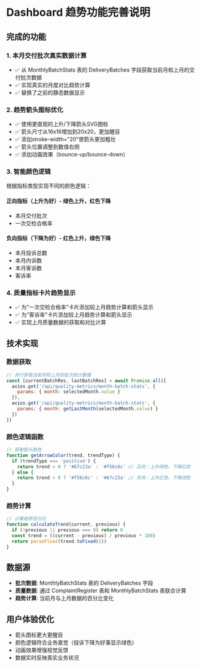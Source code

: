 # Dashboard 趋势功能完善说明

## 完成的功能

### 1. 本月交付批次真实数据计算
- ✅ 从 MonthlyBatchStats 表的 DeliveryBatches 字段获取当前月和上月的交付批次数据
- ✅ 实现真实的月度对比趋势计算
- ✅ 替换了之前的静态数据显示

### 2. 趋势箭头图标优化
- ✅ 使用更直观的上升/下降箭头SVG图标
- ✅ 箭头尺寸从16x16增加到20x20，更加醒目
- ✅ 添加stroke-width="20"使箭头更加粗壮
- ✅ 箭头位置调整到数值右侧
- ✅ 添加动画效果（bounce-up/bounce-down）

### 3. 智能颜色逻辑
根据指标类型实现不同的颜色逻辑：

#### 正向指标（上升为好）- 绿色上升，红色下降
- 本月交付批次
- 一次交检合格率

#### 负向指标（下降为好）- 红色上升，绿色下降  
- 本月投诉总数
- 本月内诉数
- 本月客诉数
- 客诉率

### 4. 质量指标卡片趋势显示
- ✅ 为"一次交检合格率"卡片添加较上月趋势计算和箭头显示
- ✅ 为"客诉率"卡片添加较上月趋势计算和箭头显示
- ✅ 实现上月质量数据的获取和对比计算

## 技术实现

### 数据获取
```javascript
// 并行获取当前月和上月的批次统计数据
const [currentBatchRes, lastBatchRes] = await Promise.all([
  axios.get('/api/quality-metrics/month-batch-stats', {
    params: { month: selectedMonth.value }
  }),
  axios.get('/api/quality-metrics/month-batch-stats', {
    params: { month: getLastMonth(selectedMonth.value) }
  })
])
```

### 颜色逻辑函数
```javascript
// 获取箭头颜色
function getArrowColor(trend, trendType) {
  if (trendType === 'positive') {
    return trend > 0 ? '#67c23a' : '#f56c6c' // 正向：上升绿色，下降红色
  } else {
    return trend > 0 ? '#f56c6c' : '#67c23a' // 负向：上升红色，下降绿色
  }
}
```

### 趋势计算
```javascript
// 计算趋势百分比
function calculateTrend(current, previous) {
  if (!previous || previous === 0) return 0
  const trend = ((current - previous) / previous * 100)
  return parseFloat(trend.toFixed(1))
}
```

## 数据源
- **批次数据**: MonthlyBatchStats 表的 DeliveryBatches 字段
- **质量数据**: 通过 ComplaintRegister 表和 MonthlyBatchStats 表联合计算
- **趋势计算**: 当前月与上月数据的百分比变化

## 用户体验优化
- 箭头图标更大更醒目
- 颜色逻辑符合业务直觉（投诉下降为好事显示绿色）
- 动画效果增强视觉反馈
- 数据实时反映真实业务状况
